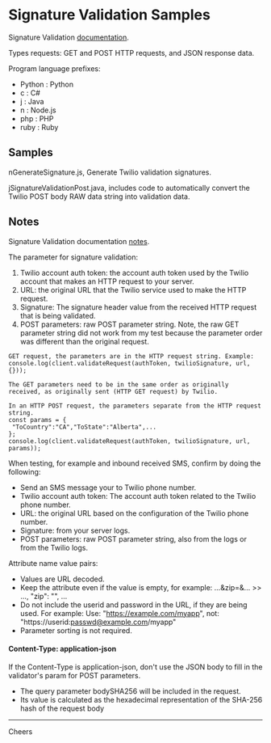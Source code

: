 # Signature Validation Samples

Signature Validation [documentation](https://www.twilio.com/docs/usage/security#validating-requests).

Types requests: GET and POST HTTP requests, and JSON response data.

Program language prefixes:
+ Python : Python
+ c : C#
+ j : Java
+ n : Node.js
+ php : PHP
+ ruby : Ruby

## Samples

nGenerateSignature.js, Generate Twilio validation signatures.

jSignatureValidationPost.java, includes code to automatically
convert the Twilio POST body RAW data string into validation data.

## Notes

Signature Validation documentation [notes](https://www.twilio.com/docs/usage/security#notes).

The parameter for signature validation:
1. Twilio account auth token: the account auth token used by the Twilio account that makes an HTTP request to your server.
2. URL: the original URL that the Twilio service used to make the HTTP request.
3. Signature: The signature header value from the received HTTP request that is being validated.
4. POST parameters: raw POST parameter string.
Note, the raw GET parameter string did not work from my test because the parameter order was different than the original request.
````
GET request, the parameters are in the HTTP request string. Example:
console.log(client.validateRequest(authToken, twilioSignature, url, {}));

The GET parameters need to be in the same order as originally received, as originally sent (HTTP GET request) by Twilio. 

In an HTTP POST request, the parameters separate from the HTTP request string.
const params = {
 "ToCountry":"CA","ToState":"Alberta",...
};
console.log(client.validateRequest(authToken, twilioSignature, url, params));
````
When testing, for example and inbound received SMS, confirm by doing the following:
+ Send an SMS message your to Twilio phone number.
+ Twilio account auth token: The account auth token related to the Twilio phone number.
+ URL: the original URL based on the configuration of the Twilio phone number.
+ Signature: from your server logs.
+ POST parameters: raw POST parameter string, also from the logs or from the Twilio logs.

Attribute name value pairs:
+ Values are URL decoded.
+ Keep the attribute even if the value is empty, for example: ...&zip=&... >> ..., "zip": "", ...
+ Do not include the userid and password in the URL, if they are being used. For example:
Use: "https://example.com/myapp", not: "https://userid:passwd@example.com/myapp"
+ Parameter sorting is not required.

#### Content-Type: application-json

If the Content-Type is application-json, don't use the JSON body to fill in the validator's param for POST parameters.
+ The query parameter bodySHA256 will be included in the request.
+ Its value is calculated as the hexadecimal representation of the SHA-256 hash of the request body

--------------------------------------------------------------------------------
Cheers